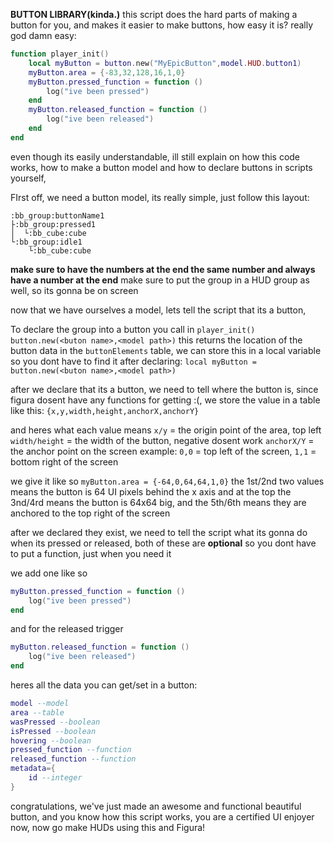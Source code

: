 
**BUTTON LIBRARY(kinda.)**
this script does the hard parts of making a button for you, and makes it easier to make buttons, how easy it is?
really god damn easy:

```lua
function player_init()
    local myButton = button.new("MyEpicButton",model.HUD.button1)
    myButton.area = {-83,32,128,16,1,0}
    myButton.pressed_function = function ()
        log("ive been pressed")
    end
    myButton.released_function = function ()
        log("ive been released")
    end
end
```

even though its easily understandable, ill still explain on how this code works, how to make a button model and how to declare buttons in scripts yourself,

FIrst off, we need a button model, its really simple, just follow this layout:

```
:bb_group:buttonName1
├:bb_group:pressed1
│  └:bb_cube:cube
└:bb_group:idle1
    └:bb_cube:cube
```

**make sure to have the numbers at the end the same number and always have a number at the end**
make sure to put the group in a HUD group as well, so its gonna be on screen

now that we have ourselves a model, lets tell the script that its a button,

To declare the group into a button you call in `player_init()`
`button.new(<buton name>,<model path>)`
this returns the location of the button data in the `buttonElements` table, we can store this in a local variable so you dont have to find it after declaring:
`local myButton = button.new(<buton name>,<model path>)`

after we declare that its a button, we need to tell where the button is, since figura dosent have any functions for getting :(,
we store the value in a table like this: `{x,y,width,height,anchorX,anchorY}`

and heres what each value means
`x/y` = the origin point of the area, top left
`width/height` = the width of the button, negative dosent work
`anchorX/Y` = the anchor point on the screen 
example: `0,0` = top left of the screen, `1,1` = bottom right of the screen

we give it like so
`myButton.area = {-64,0,64,64,1,0}`
the 1st/2nd two values means the button is 64 UI pixels behind the x axis and at the top
the 3nd/4rd means the button is 64x64 big,
and the 5th/6th means they are anchored to the top right of the screen

after we declared they exist, we need to tell the script what its gonna do when its pressed or released, both of these are **optional** so you dont have to put a function, just when you need it

we add one like so
```lua
myButton.pressed_function = function ()
    log("ive been pressed")
end
```
and for the released trigger
```lua
myButton.released_function = function ()
    log("ive been released")
end
```

heres all the data you can get/set in a button:
```lua
model --model
area --table
wasPressed --boolean
isPressed --boolean
hovering --boolean
pressed_function --function
released_function --function
metadata={
    id --integer
}
```

congratulations, we've just made an awesome and functional beautiful button, and you know how this script works, you are a certified UI enjoyer now, now go make HUDs using this and Figura!